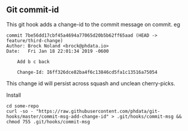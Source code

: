 ## Git commit-id

This git hook adds a change-id to the commit message on commit. eg

```
commit 7be56dd17cbf45a4694a77065d20b5b62ff65aad (HEAD -> feature/third-change)
Author: Brock Noland <brock@phdata.io>
Date:   Fri Jan 18 22:01:34 2019 -0600

    Add b c back
    
    Change-Id: I6ff326dce82ba4f6c13846cd5fa1c13516a75054
````

This change id will persist across squash and unclean cherry-picks.

Install

```
cd some-repo
curl -so - "https://raw.githubusercontent.com/phdata/git-hooks/master/commit-msg-add-change-id" > .git/hooks/commit-msg && chmod 755 .git/hooks/commit-msg
```
